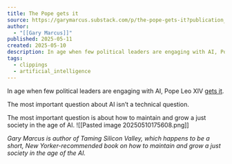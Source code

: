 ```yaml
---
title: The Pope gets it
source: https://garymarcus.substack.com/p/the-pope-gets-it?publication_id=888615&post_id=163301555&isFreemail=true&r=7br8e&triedRedirect=true
author:
  - "[[Gary Marcus]]"
published: 2025-05-11
created: 2025-05-10
description: In age when few political leaders are engaging with AI, Pope Leo XIV gets it.
tags:
  - clippings
  - artificial_intelligence
---
```

In age when few political leaders are engaging with AI, Pope Leo XIV [gets it](https://www.theverge.com/news/664719/pope-leo-xiv-artificial-intelligence-concerns).

The most important question about AI isn’t a technical question.

The most important question is about how to maintain and grow a just society in the age of AI.
![[Pasted image 20250510175608.png]]

*Gary Marcus is author of Taming Silicon Valley, which happens to be a short, New Yorker-recommended book on how to maintain and grow a just society in the age of the AI.*